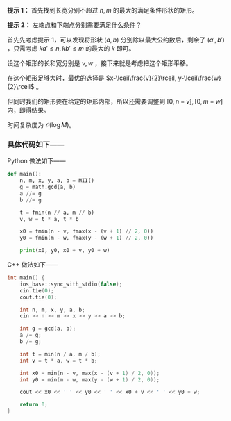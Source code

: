 **提示 1：** 首先找到长宽分别不超过 $n,m$ 的最大的满足条件形状的矩形。

**提示 2：** 左端点和下端点分别需要满足什么条件？

首先先考虑提示 1，可以发现将形状 $(a,b)$ 分别除以最大公约数后，剩余了 $(a',b')$ ，只需考虑 $ka'\leq n, kb'\leq m$ 的最大的 $k$ 即可。

设这个矩形的长和宽分别是 $v,w$ ，接下来就是考虑把这个矩形平移。

在这个矩形足够大时，最优的选择是 $x-\lceil\frac{v}{2}\rceil, y-\lceil\frac{w}{2}\rceil$ 。

但同时我们的矩形要在给定的矩形内部，所以还需要调整到 $[0,n-v],[0,m-w]$ 内，即得结果。

时间复杂度为 $\mathcal{O}(\log M)$。

### 具体代码如下——

Python 做法如下——

```Python []
def main():
    n, m, x, y, a, b = MII()
    g = math.gcd(a, b)
    a //= g
    b //= g

    t = fmin(n // a, m // b)
    v, w = t * a, t * b

    x0 = fmin(n - v, fmax(x - (v + 1) // 2, 0))
    y0 = fmin(m - w, fmax(y - (w + 1) // 2, 0))

    print(x0, y0, x0 + v, y0 + w)
```

C++ 做法如下——

```cpp []
int main() {
    ios_base::sync_with_stdio(false);
    cin.tie(0);
    cout.tie(0);

    int n, m, x, y, a, b;
    cin >> n >> m >> x >> y >> a >> b;

    int g = gcd(a, b);
    a /= g;
    b /= g;

    int t = min(n / a, m / b);
    int v = t * a, w = t * b;

    int x0 = min(n - v, max(x - (v + 1) / 2, 0));
    int y0 = min(m - w, max(y - (w + 1) / 2, 0));

    cout << x0 << ' ' << y0 << ' ' << x0 + v << ' ' << y0 + w;

    return 0;
}
```